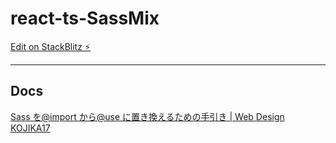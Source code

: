 # react-ts-SassMix

[Edit on StackBlitz ⚡️](https://stackblitz.com/edit/react-ts-str7tv)

---

## Docs

[Sass を@import から@use に置き換えるための手引き \| Web Design KOJIKA17](https://kojika17.com/2020/05/next-generation-sass-module-system.html)
